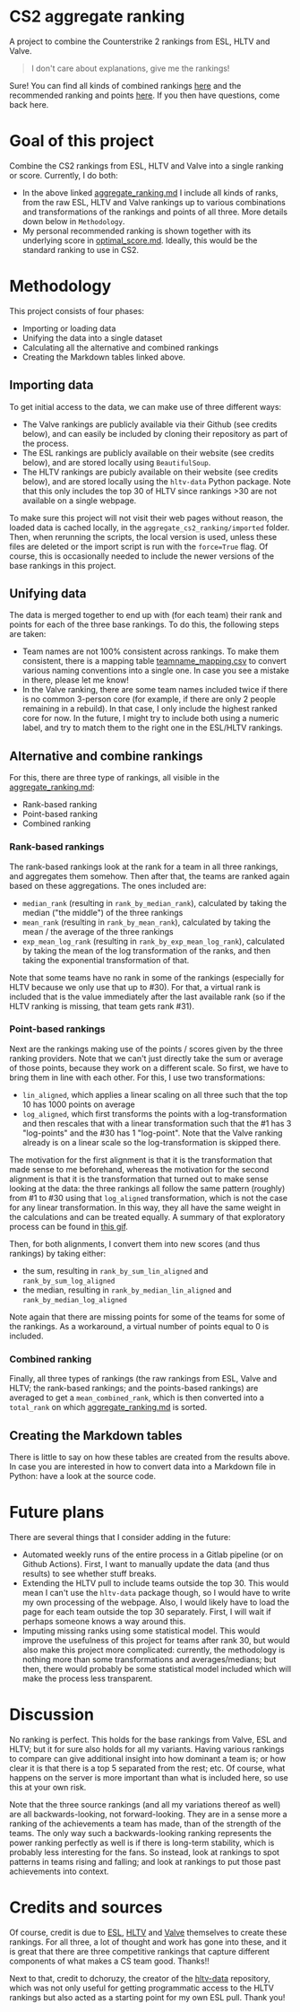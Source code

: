 # CS2 aggregate ranking

A project to combine the Counterstrike 2 rankings from ESL, HLTV and Valve.

> I don't care about explanations, give me the rankings!

Sure! You can find all kinds of combined rankings [here](aggregate_cs2_ranking/aggregate_ranking.md) and the recommended
ranking and points [here](aggregate_cs2_ranking/optimal_score.md). If you then have questions, come back here.

# Goal of this project
Combine the CS2 rankings from ESL, HLTV and Valve into a single ranking or score. Currently, I do both:
- In the above linked [aggregate_ranking.md](aggregate_cs2_ranking/aggregate_ranking.md) I include all kinds of ranks, 
from the raw ESL, HLTV and Valve rankings up to various combinations and transformations of the rankings and points of
all three. More details down below in `Methodology`.
- My personal recommended ranking is shown together with its underlying score in 
[optimal_score.md](aggregate_cs2_ranking/optimal_score.md). Ideally, this would be the standard ranking to use in CS2.

# Methodology
This project consists of four phases:
- Importing or loading data
- Unifying the data into a single dataset
- Calculating all the alternative and combined rankings
- Creating the Markdown tables linked above.

## Importing data
To get initial access to the data, we can make use of three different ways:
- The Valve rankings are publicly available via their Github (see credits below), and can easily be included by cloning
their repository as part of the process.
- The ESL rankings are publicly available on their website (see credits below), and are stored locally using 
`BeautifulSoup`.
- The HLTV rankings are pubicly available on their website (see credits below), and are stored locally using the 
`hltv-data` Python package. Note that this only includes the top 30 of HLTV since rankings >30 are not available on a
single webpage.

To make sure this project will not visit their web pages without reason, the loaded data is cached locally, in the 
`aggregate_cs2_ranking/imported` folder. Then, when rerunning the scripts, the local version is used, unless these files
are deleted or the import script is run with the `force=True` flag. Of course, this is occasionally needed to include
the newer versions of the base rankings in this project.

## Unifying data
The data is merged together to end up with (for each team) their rank and points for each of the three base rankings. To
do this, the following steps are taken:
- Team names are not 100% consistent across rankings. To make them consistent, there is a mapping table 
[teamname_mapping.csv](aggregate_cs2_ranking/teamname_mapping.csv) to convert various naming conventions into a single
one. In case you see a mistake in there, please let me know!
- In the Valve ranking, there are some team names included twice if there is no common 3-person core (for example, if
there are only 2 people remaining in a rebuild). In that case, I only include the highest ranked core for now. In the
future, I might try to include both using a numeric label, and try to match them to the right one in the ESL/HLTV
rankings.

## Alternative and combine rankings
For this, there are three type of rankings, all visible in the 
[aggregate_ranking.md](aggregate_cs2_ranking/aggregate_ranking.md):
- Rank-based ranking
- Point-based ranking
- Combined ranking

### Rank-based rankings
The rank-based rankings look at the rank for a team in all three rankings, and aggregates them somehow. Then after that,
the teams are ranked again based on these aggregations. The ones included are:
- `median_rank` (resulting in `rank_by_median_rank`), calculated by taking the median ("the middle") of the three
rankings
- `mean_rank` (resulting in `rank_by_mean_rank`), calculated by taking the mean / the average of the three rankings
- `exp_mean_log_rank` (resulting in `rank_by_exp_mean_log_rank`), calculated by taking the mean of the log 
transformation of the ranks, and then taking the exponential transformation of that.

Note that some teams have no rank in some of the rankings (especially for HLTV because we only use that up to #30). For
that, a virtual rank is included that is the value immediately after the last available rank (so if the HLTV ranking is
missing, that team gets rank #31).

### Point-based rankings
Next are the rankings making use of the points / scores given by the three ranking providers. Note that we can't just
directly take the sum or average of those points, because they work on a different scale. So first, we have to bring
them in line with each other. For this, I use two transformations:
- `lin_aligned`, which applies a linear scaling on all three such that the top 10 has 1000 points on average
- `log_aligned`, which first transforms the points with a log-transformation and then rescales that with a linear
transformation such that the #1 has 3 "log-points" and the #30 has 1 "log-point". Note that the Valve ranking already is
on a linear scale so the log-transformation is skipped there.

The motivation for the first alignment is that it is the transformation that made sense to me beforehand, whereas the 
motivation for the second alignment is that it is the transformation that turned out to make sense looking at the data:
the three rankings all follow the same pattern (roughly) from #1 to #30 using that `log_aligned` transformation, which 
is not the case for any linear transformation. In this way, they all have the same weight in the calculations and can be
treated equally. A summary of that exploratory process can be found in
[this gif](summary_motivation_log_transformation.gif).

Then, for both alignments, I convert them into new scores (and thus rankings) by taking either:
- the sum, resulting in `rank_by_sum_lin_aligned` and `rank_by_sum_log_aligned`
- the median, resulting in `rank_by_median_lin_aligned` and `rank_by_median_log_aligned`

Note again that there are missing points for some of the teams for some of the rankings. As a workaround, a virtual 
number of points equal to 0 is included. 

### Combined ranking
Finally, all three types of rankings (the raw rankings from ESL, Valve and HLTV; the rank-based rankings; and the
points-based rankings) are averaged to get a `mean_combined_rank`, which is then converted into a `total_rank` on which
[aggregate_ranking.md](aggregate_cs2_ranking/aggregate_ranking.md) is sorted.

## Creating the Markdown tables
There is little to say on how these tables are created from the results above. In case you are interested in how to
convert data into a Markdown file in Python: have a look at the source code.

# Future plans
There are several things that I consider adding in the future:
- Automated weekly runs of the entire process in a Gitlab pipeline (or on Github Actions). First, I want to manually update
the data (and thus results) to see whether stuff breaks.
- Extending the HLTV pull to include teams outside the top 30. This would mean I can't use the `hltv-data` package 
though, so I would have to write my own processing of the webpage. Also, I would likely have to load the page for each
team outside the top 30 separately. First, I will wait if perhaps someone knows a way around this.
- Imputing missing ranks using some statistical model. This would improve the usefulness of this project for teams after
rank 30, but would also make this project more complicated: currently, the methodology is nothing more than some 
transformations and averages/medians; but then, there would probably be some statistical model included which will make
the process less transparent.

# Discussion
No ranking is perfect. This holds for the base rankings from Valve, ESL and HLTV; but it for sure also holds for all my
variants. Having various rankings to compare can give additional insight into how dominant a team is; or how clear it is
that there is a top 5 separated from the rest; etc. Of course, what happens on the server is more important than what is
included here, so use this at your own risk.

Note that the three source rankings (and all my variations thereof as well) are all backwards-looking, not 
forward-looking. They are in a sense more a ranking of the achievements a team has made, than of the strength of the
teams. The only way such a backwards-looking ranking represents the power ranking perfectly as well is if there is 
long-term stability, which is probably less interesting for the fans. So instead, look at rankings to spot patterns in
teams rising and falling; and look at rankings to put those past achievements into context.

# Credits and sources
Of course, credit is due to [ESL](https://pro.eslgaming.com/worldranking/csgo/rankings/), 
[HLTV](https://www.hltv.org/ranking/teams/) and 
[Valve](https://github.com/ValveSoftware/counter-strike_regional_standings/tree/main/live/2024) themselves to create 
these rankings. For all three, a lot of thought and work has gone into these, and it is great that there are three 
competitive rankings that capture different components of what makes a CS team good. Thanks!!

Next to that, credit to dchoruzy, the creator of the [hltv-data](https://github.com/dchoruzy/hltv-data) repository, 
which was not only useful for getting programmatic access to the HLTV rankings but also acted as a starting point for my
own ESL pull. Thank you!
